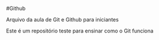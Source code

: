 #Github

Arquivo da aula de Git e Github para iniciantes

Este é um repositório teste para ensinar como o Git funciona